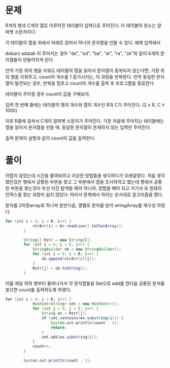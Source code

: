 # 문제
R개의 행과 C개의 열로 이루어진 테이블이 입력으로 주어진다. 이 테이블의 원소는 알파벳 소문자이다.

각 테이블의 열을 위에서 아래로 읽어서 하나의 문자열을 만들 수 있다. 예제 입력에서

dobarz
adatak
이 주어지는 경우 "da", "od", "ba", "at", "ra", "zk"와 같이 6개의 문자열들이 만들어지게 된다.

만약 가장 위의 행을 지워도 테이블의 열을 읽어서 문자열이 중복되지 않는다면, 가장 위의 행을 지워주고, count의 개수를 1 증가시키는, 이 과정을 반복한다.
만약 동일한 문자열이 발견되는 경우, 반복을 멈추고 count의 개수를 출력 후 프로그램을 종료한다.

테이블이 주어질 경우 count의 값을 구해보자.

입력
첫 번째 줄에는 테이블의 행의 개수와 열의 개수인 R과 C가 주어진다. (2 ≤ R, C ≤ 1000)

이후 R줄에 걸쳐서 C개의 알파벳 소문자가 주어진다. 가장 처음에 주어지는 테이블에는 열을 읽어서 문자열을 만들 때, 동일한 문자열이 존재하지 않는 입력만 주어진다.

출력
문제의 설명과 같이 count의 값을 출력한다.


# 풀이

어렵지 않았는데 시간을 줄여보려고 이상한 방법들을 생각하다가 오래걸렸다.
처음 생각 했던겄은 행에서 공통된 부분을 찾고 그 부분에서 열을 조사하려고 했는데
행에서 공통된 부분을 찾는것이 우선 이진 탐색을 해야 하니까, 정렬을 해야 되고 거기서 또 원래의 인덱스를 찾는 과정이
쉽지 않았다. 따라서 문제에서 하라는 순서대로 알고리즘을 짰다.

문자를 2차원array로 하나씩 받은다음, 열별로 문자를 받아 stringArray를 재구성 하였다.
```java
for (int i = 0; i < R; i++) {
			strArr[i] = br.readLine().toCharArray();
		}

		String[] Rstr = new String[C];
		for (int j = 0; j < C; j++) {
			StringBuilder sb = new StringBuilder();
			for (int i = 0; i < R; i++) {
				sb.append(strArr[i][j]);
			}
			Rstr[j] = sb.toString();
		}
```
이를 제일 위의 행부터 줄여나가서 각 문자열들을 Set으로 add를 한다음
공통된 문자를 찾으면 count를 출력하도록 하였다.
```java
for (int i = 0; i < R; i++) {
			HashSet<String> set = new HashSet<>();
			for (int j = 0; j < C; j++) {
				String ex = Rstr[j];
				if (set.contains(ex.substring(i))) {
					System.out.println(count - 1);
					return;
				}
				set.add(ex.substring(i));
			}
			count++;
		}
		
		System.out.println(count - 1);
 ```
